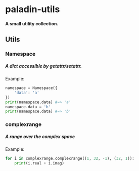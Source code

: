 # paladin-utils
#### A small utility collection.


## Utils

### Namespace
##### A dict accessible by getattr/setattr.
Example:
```python
namespace = Namespace({
    'data': 'a'
})
print(namespace.data) #=> 'a'
namespace.data = 'b'
print(namespace.data) #=> 'b'
```

### complexrange
##### A range over the complex space

Example:
```python
for i in complexrange.complexrange((1, 32, -1), (32, 1)):
    print(i.real + i.imag)
```